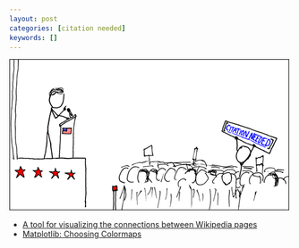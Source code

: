 ```yaml
---
layout: post
categories: [citation needed]
keywords: []
---
```


![citation-needed](/static/posts/citation-needed/xkcd_protester.png)

* [A tool for visualizing the connections between Wikipedia pages](http://luke.deentaylor.com/wikipedia/)
* [Matplotlib: Choosing Colormaps](http://matplotlib.org/users/colormaps.html)

